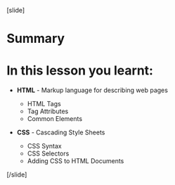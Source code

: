 
[slide]
# Summary

# In this lesson you learnt:

  - **HTML** - Markup language for describing web pages
    - HTML Tags
    - Tag Attributes
    - Common Elements

  - **CSS** - Cascading Style Sheets
    - CSS Syntax
    - CSS Selectors
    - Adding CSS to HTML Documents

[/slide]
